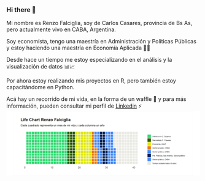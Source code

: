 ### Hi there 👋

Mi nombre es Renzo Falciglia, soy de Carlos Casares, provincia de Bs As, pero actualmente vivo en CABA, Argentina.

Soy economísta, tengo una maestría en Administración y Políticas Públicas y estoy haciendo una maestría en Economía Aplicada 👨‍🎓

Desde hace un tiempo me estoy especializando en el análisis y la visualización de datos 📊📈

Por ahora estoy realizando mis proyectos en R, pero también estoy capacitándome en Python.

Acá hay un recorrido de mi vida, en la forma de un  waffle 🧇 y para más información, pueden consultar mi perfil de [Linkedin](https://www.linkedin.com/in/renzo-falciglia "Linkedin Renzo Falciglia") ⚡
![alt text](https://github.com/renzo290/life_chart/blob/main/life_chart_renzo.png)



<!--
**renzo290/renzo290** is a ✨ _special_ ✨ repository because its `README.md` (this file) appears on your GitHub profile.

Here are some ideas to get you started:

- 🔭 I’m currently working on ...
- 🌱 I’m currently learning ...
- 👯 I’m looking to collaborate on ...
- 🤔 I’m looking for help with ...
- 💬 Ask me about ...
- 📫 How to reach me: ...
- 😄 Pronouns: ...
- ⚡ Fun fact: ...
-->

